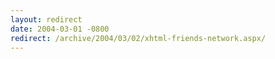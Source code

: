 ```yaml
---
layout: redirect
date: 2004-03-01 -0800
redirect: /archive/2004/03/02/xhtml-friends-network.aspx/
---
```

